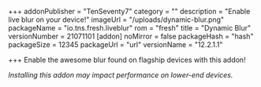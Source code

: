 +++
addonPublisher = "TenSeventy7"
category = ""
description = "Enable live blur on your device!"
imageUrl = "/uploads/dynamic-blur.png"
packageName = "io.tns.fresh.liveblur"
rom = "fresh"
title = "Dynamic Blur"
versionNumber = 21071101
[addon]
noMirror = false
packageHash = "hash"
packageSize = 12345
packageUrl = "url"
versionName = "12.2.1.1"

+++
Enable the awesome blur found on flagship devices with this addon!

_Installing this addon may impact performance on lower-end devices._